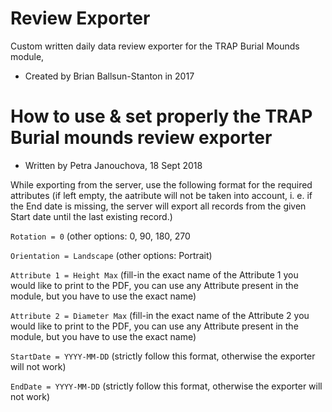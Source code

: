 # Review Exporter

Custom written daily data review exporter for the TRAP Burial Mounds module, 

* Created by Brian Ballsun-Stanton in 2017

# How to use & set properly the TRAP Burial mounds review exporter

* Written by Petra Janouchova, 18 Sept 2018

While exporting from the server, use the following format for the required attributes (if left empty, the aatribute will not be taken into account, i. e. if the End date is missing, the server will export all records from the given Start date until the last existing record.)

```Rotation = 0``` (other options: 0, 90, 180, 270

```Orientation = Landscape```    (other options: Portrait)

```Attribute 1 = Height Max``` (fill-in the exact name of the Attribute 1 you would like to print to the PDF, you can use any Attribute present in the module, but you have to use the exact name)

```Attribute 2 = Diameter Max``` (fill-in the exact name of the Attribute 2 you would like to print to the PDF, you can use any Attribute present in the module, but you have to use the exact name)

```StartDate = YYYY-MM-DD``` (strictly follow this format, otherwise the exporter will not work)

```EndDate = YYYY-MM-DD``` (strictly follow this format, otherwise the exporter will not work)






